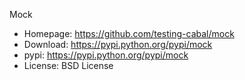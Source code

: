Mock
  - Homepage: https://github.com/testing-cabal/mock
  - Download: https://pypi.python.org/pypi/mock
  - pypi: https://pypi.python.org/pypi/mock
  - License: BSD License
